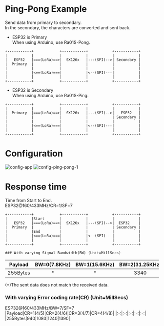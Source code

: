 # Ping-Pong Example   
Send data from primary to secondary.   
In the secondary, the characters are converted and sent back.   

- ESP32 is Primary   
When using Arduino, use Ra01S-Pong.   
```
+-----------+            +-----------+           +-----------+
|           |            |           |           |           |
|   ESP32   |===(LoRa)==>|  SX126x   |---(SPI)-->| Secondary |
|  Primary  |            |           |           |           |
|           |            |           |           |           |
|           |<==(LoRa)===|           |<--(SPI)---|           |
|           |            |           |           |           |
+-----------+            +-----------+           +-----------+
```

- ESP32 is Secondary   
When using Arduino, use Ra01S-Ping.   

```
+-----------+            +-----------+           +-----------+
|           |            |           |           |           |
|  Primary  |===(LoRa)==>|  SX126x   |---(SPI)-->|   ESP32   |
|           |            |           |           | Secondary |
|           |            |           |           |           |
|           |<==(LoRa)===|           |<--(SPI)---|           |
|           |            |           |           |           |
+-----------+            +-----------+           +-----------+
```

# Configuration   
![config-app](https://user-images.githubusercontent.com/6020549/162128875-d5acb0fb-808a-4b1b-949f-81a163213636.jpg)
![config-ping-pong-1](https://github.com/user-attachments/assets/18961170-c5f9-40d5-81af-ea8468f0b51a)


# Response time
Time from Start to End.   
ESP32@160/433MHz/CR=1/SF=7   
```
+-----------+            +-----------+           +-----------+
|           |Start       |           |           |           |
|   ESP32   |===(LoRa)==>|  SX126x   |---(SPI)-->|  ESP32    |
|  Primary  |            |           |           | Secondary |
|           |End         |           |           |           |
|           |<==(LoRa)===|           |<--(SPI)---|           |
|           |            |           |           |           |
+-----------+            +-----------+           +-----------+

### With varying Signal Bandwidth(BW) (Unit=MillSecs)
```
|Payload|BW=0(7.8KHz)|BW=1(15.6KHz)|BW=2(31.25KHz)|BW=3(62.5KHz)|BW=4(125KHz)|BW=5(250KHz)|BW=6(500KHz)|
|:-:|:-:|:-:|:-:|:-:|:-:|:-:|:-:|
|255Bytes|*|*|3340|1740|940|550|350|

(*)The sent data does not match the received data.   

### With varying Error coding rate(CR) (Unit=MillSecs)   
ESP32@160/433MHz/BW=7/SF=7   
|Payload|CR=1(4/5)|CR=2(4/6)|CR=3(4/7)|CR=4(4/8)|
|:-:|:-:|:-:|:-:|:-:|
|255Bytes|940|1080|1240|1390|
